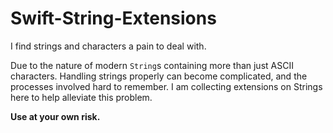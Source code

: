 # Swift-String-Extensions

I find strings and characters a pain to deal with. 

Due to the nature of modern `String`s containing more than just ASCII characters. Handling strings properly can 
become complicated, and the processes involved hard to remember. I am collecting extensions on Strings here to help
alleviate this problem.

**Use at your own risk.**
